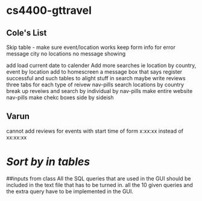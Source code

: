 # cs4400-gttravel

## Cole's List
Skip table - make sure event/location works
keep form info for error message
city no locations no message showing

add load current date to calender
Add more searches ie location by country, event by location
add to homescreen a message box that says register successful and such
tables to alight stuff in search maybe
write reviews three tabs for each type of reivew nav-pills
search locations by country
break up reveiws and search by individual by nav-pills
make entire website nav-pills
make chekc boxes side by sideish



## Varun
cannot add reviews for events with start time of form x:xx:xx instead of xx:xx:xx


*Sort by in tables*
=======

##inputs from class
All the SQL queries that are used in the GUI should be included in the text file that has to be turned in.
all the 10 given queries and the extra query have to be implemented in the GUI.
